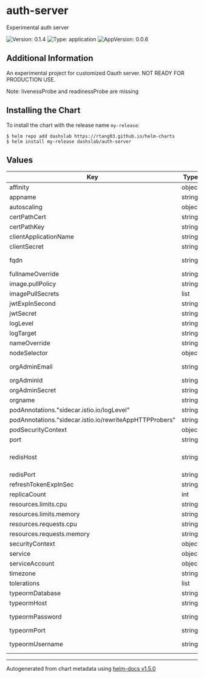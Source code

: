 # auth-server

Experimental auth server

![Version: 0.1.4](https://img.shields.io/badge/Version-0.1.4-informational?style=flat-square) ![Type: application](https://img.shields.io/badge/Type-application-informational?style=flat-square) ![AppVersion: 0.0.6](https://img.shields.io/badge/AppVersion-0.0.6-informational?style=flat-square)

## Additional Information

An experimental project for customized Oauth server. NOT READY FOR PRODUCTION USE.

Note: livenessProbe and readinessProbe are missing

## Installing the Chart

To install the chart with the release name `my-release`:

```console
$ helm repo add dashslab https://rtang03.github.io/helm-charts
$ helm install my-release dashslab/auth-server
```

## Values

| Key | Type | Default | Description |
|-----|------|---------|-------------|
| affinity | object | internal value | Fixture |
| appname | string | internal value | Fixture |
| autoscaling | object | internal value | Fixture |
| certPathCert | string | `"/cert/tls.crt"` |  |
| certPathKey | string | internal value | Fixture |
| clientApplicationName | string | internal value | Fixture |
| clientSecret | string | `"password"` |  |
| fqdn | string | `"uat-ORGNAME.cdi.network"` | fqdn used by Istio gateway |
| fullnameOverride | string | internal value | Fixture |
| image.pullPolicy | string | internal value | Fixture |
| imagePullSecrets | list | internal value | Fixture |
| jwtExpInSecond | string | `"900"` |  |
| jwtSecret | string | `"secret"` |  |
| logLevel | string | `"debug"` |  |
| logTarget | string | `"console"` |  |
| nameOverride | string | internal value | Fixture |
| nodeSelector | object | internal value | Fixture |
| orgAdminEmail | string | `"admin@myorg.net"` | Organization admin email |
| orgAdminId | string | `"myadmin"` | admin id |
| orgAdminSecret | string | `"xxxxx"` | admin secret |
| orgname | string | `"ORGNAME"` |  |
| podAnnotations."sidecar.istio.io/logLevel" | string | `"warning"` | trace|debug|info|warning|error|critical|off |
| podAnnotations."sidecar.istio.io/rewriteAppHTTPProbers" | string | internal value | Fixture |
| podSecurityContext | object | internal value | Fixture |
| port | string | `"8443"` |  |
| redisHost | string | `"redisearch-ORGNAME"` | hostname (istio VS or k8s service) |
| redisPort | string | internal value | Fixture |
| refreshTokenExpInSec | string | `"86400"` | (depreciated) |
| replicaCount | int | internal value | Fixture |
| resources.limits.cpu | string | `"125m"` |  |
| resources.limits.memory | string | `"256Mi"` |  |
| resources.requests.cpu | string | `"25m"` |  |
| resources.requests.memory | string | `"64Mi"` |  |
| securityContext | object | internal value | Fixture |
| service | object | internal value | Fixture |
| serviceAccount | object | internal value | Fixture |
| timezone | string | `"Asia/Hong_Kong"` |  |
| tolerations | list | internal value | Fixture |
| typeormDatabase | string | internal value | Fixture |
| typeormHost | string | internal value | Fixture |
| typeormPassword | string | `"docker"` | Psql password |
| typeormPort | string | internal value | Fixture |
| typeormUsername | string | `"postgres"` | Psql username |

----------------------------------------------
Autogenerated from chart metadata using [helm-docs v1.5.0](https://github.com/norwoodj/helm-docs/releases/v1.5.0)
